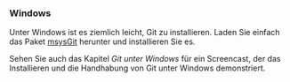 ### Windows ###

Unter Windows ist es ziemlich leicht, Git zu installieren.  Laden Sie
einfach das Paket
[msysGit](http://code.google.com/p/msysgit/downloads/list) herunter und
installieren Sie es.

Sehen Sie auch das Kapitel *Git unter Windows* für ein Screencast, der
das Installieren und die Handhabung von Git unter Windows demonstriert.

